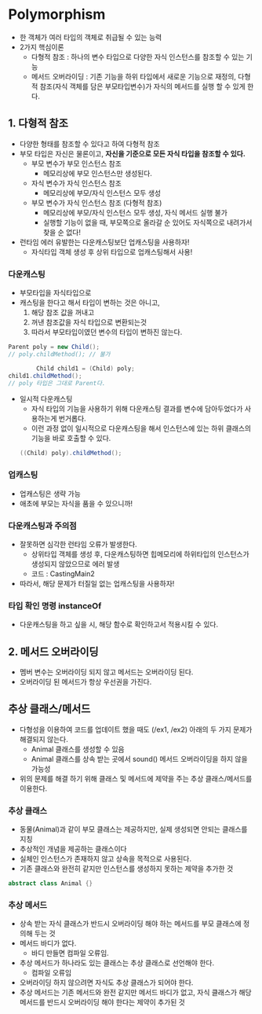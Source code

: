 # Polymorphism
  - 한 객체가 여러 타입의 객체로 취급될 수 있는 능력 
  - 2가지 핵심이론
    - 다형적 참조 : 하나의 변수 타입으로 다양한 자식 인스턴스를 참조할 수 있는 기능
    - 메서드 오버라이딩 : 기존 기능을 하위 타입에서 새로운 기능으로 재정의, 다형적 참조(자식 객체를 담은 부모타입변수)가 자식의 메서드를 실행 할 수 있게 한다. 
    
## 1. 다형적 참조
- 다양한 형태를 참조할 수 있다고 하여 다형적 참조
- 부모 타입은 자신은 물론이고, **자신을 기준으로 모든 자식 타입을 참조할 수 있다.**
  - 부모 변수가 부모 인스턴스 참조
    - 메모리상에 부모 인스턴스만 생성된다. 
  - 자식 변수가 자식 인스턴스 참조
    - 메모리상에 부모/자식 인스턴스 모두 생성 
  - 부모 변수가 자식 인스턴스 참조 (다형적 참조)
    - 메모리상에 부모/자식 인스턴스 모두 생성, 자식 메서드 실행 불가 
    - 실행할 기능이 없을 때, 부모쪽으로 올라갈 순 있어도 자식쪽으로 내려가서 찾을 순 없다!
- 런타임 에러 유발한는 다운캐스팅보단 업캐스팅을 사용하자! 
  - 자식타입 객체 생성 후 상위 타입으로 업캐스팅해서 사용! 
  
### 다운캐스팅 
- 부모타입을 자식타입으로 
- 캐스팅을 한다고 해서 타입이 변하는 것은 아니고, 
  1. 해당 참조 값을 꺼내고
  2. 꺼낸 참조값을 자식 타입으로 변환되는것
  3. 따라서 부모타입이였던 변수의 타입이 변하진 않는다.
```java
Parent poly = new Child();
// poly.childMethod(); // 불가 

        Child child1 = (Child) poly;
child1.childMethod();
// poly 타입은 그대로 Parent다.
```
- 일시적 다운캐스팅
  - 자식 타입의 기능을 사용하기 위해 다운캐스팅 결과를 변수에 담아두었다가 사용하는게 번거롭다.
  - 이런 과정 없이 일시적으로 다운캐스팅을 해서 인스턴스에 있는 하위 클래스의 기능을 바로 호출할 수 있다.
  ```java
  ((Child) poly).childMethod();
  ```
### 업캐스팅 
- 업캐스팅은 생략 가능 
- 애초에 부모는 자식을 품을 수 있으니까!

### 다운캐스팅과 주의점 
- 잘못하면 심각한 런타임 오류가 발생한다.
  - 상위타입 객체를 생성 후, 다운캐스팅하면 힙메모리에 하위타입의 인스턴스가 생성되지 않았으므로 에러 발생
  - 코드 : CastingMain2
- 따라서, 해당 문제가 터질일 없는 업캐스팅을 사용하자! 

### 타입 확인 명령 instanceOf
- 다운캐스팅을 하고 싶을 시, 해당 함수로 확인하고서 적용시킬 수 있다. 


## 2. 메서드 오버라이딩
- 멤버 변수는 오버라이딩 되지 않고 메서드는 오버라이딩 된다. 
- 오버라이딩 된 메서드가 항상 우선권을 가진다. 

## 추상 클래스/메서드
- 다형성을 이용하여 코드를 업데이트 했을 때도 (/ex1, /ex2) 아래의 두 가지 문제가 해결되지 않는다.
  - Animal 클래스를 생성할 수 있음
  - Animal 클래스를 상속 받는 곳에서 sound() 메서드 오버라이딩을 하지 않을 가능성 
- 위의 문제를 해결 하기 위해 클래스 및 메서드에 제약을 주는 추상 클래스/메서드를 이용한다.
### 추상 클래스
- 동물(Animal)과 같이 부모 클래스는 제공하지만, 실제 생성되면 안되는 클래스를 지칭
- 추상적인 개념을 제공하는 클래스이다
- 실체인 인스턴스가 존재하지 않고 상속을 목적으로 사용된다. 
- 기존 클래스와 완전히 같지만 인스턴스를 생성하지 못하는 제약을 추가한 것
```java
abstract class Animal {}
```
### 추상 메서드 
- 상속 받는 자식 클래스가 반드시 오버라이딩 해야 하는 메서드를 부모 클래스에 정의해 두는 것
- 메서드 바디가 없다.
  - 바디 만들면 컴파일 오류임.
- 추상 메서드가 하나라도 있는 클래스는 추상 클래스로 선언해야 한다.
  - 컴파일 오류임
- 오버라이딩 하지 않으려면 자식도 추상 클래스가 되어야 한다. 
- 추상 메서드는 기존 메서드와 완전 같지만 메서드 바디가 없고, 자식 클래스가 해당 메서드를 반드시 오버라이딩 해야 한다는 제약이 추가된 것